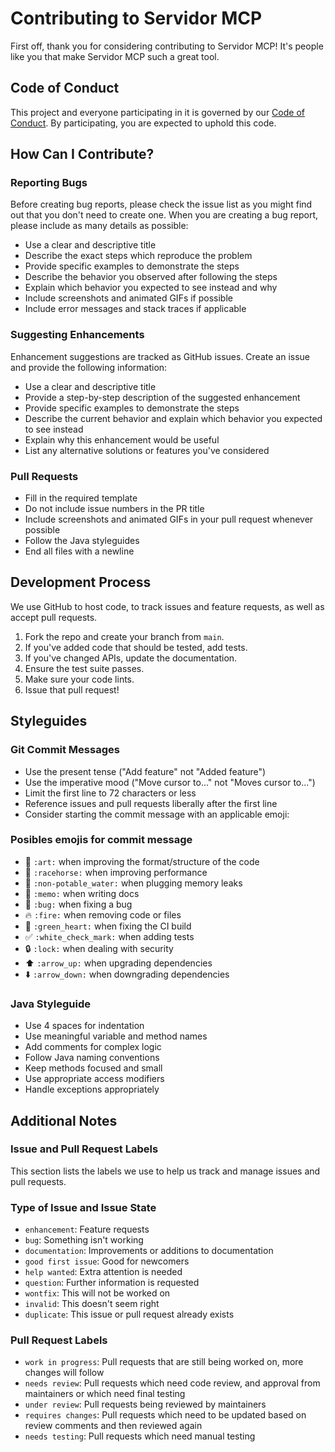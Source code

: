 # Contributing to Servidor MCP

First off, thank you for considering contributing to Servidor MCP! It's people like you that make Servidor MCP such a great tool.

## Code of Conduct

This project and everyone participating in it is governed by our [Code of Conduct](CODE_OF_CONDUCT.md). By participating, you are expected to uphold this code.

## How Can I Contribute?

### Reporting Bugs

Before creating bug reports, please check the issue list as you might find out that you don't need to create one. When you are creating a bug report, please include as many details as possible:

* Use a clear and descriptive title
* Describe the exact steps which reproduce the problem
* Provide specific examples to demonstrate the steps
* Describe the behavior you observed after following the steps
* Explain which behavior you expected to see instead and why
* Include screenshots and animated GIFs if possible
* Include error messages and stack traces if applicable

### Suggesting Enhancements

Enhancement suggestions are tracked as GitHub issues. Create an issue and provide the following information:

* Use a clear and descriptive title
* Provide a step-by-step description of the suggested enhancement
* Provide specific examples to demonstrate the steps
* Describe the current behavior and explain which behavior you expected to see instead
* Explain why this enhancement would be useful
* List any alternative solutions or features you've considered

### Pull Requests

* Fill in the required template
* Do not include issue numbers in the PR title
* Include screenshots and animated GIFs in your pull request whenever possible
* Follow the Java styleguides
* End all files with a newline

## Development Process

We use GitHub to host code, to track issues and feature requests, as well as accept pull requests.

1. Fork the repo and create your branch from `main`.
2. If you've added code that should be tested, add tests.
3. If you've changed APIs, update the documentation.
4. Ensure the test suite passes.
5. Make sure your code lints.
6. Issue that pull request!

## Styleguides

### Git Commit Messages

* Use the present tense ("Add feature" not "Added feature")
* Use the imperative mood ("Move cursor to..." not "Moves cursor to...")
* Limit the first line to 72 characters or less
* Reference issues and pull requests liberally after the first line
* Consider starting the commit message with an applicable emoji:

### Posibles emojis for commit message

* 🎨 `:art:` when improving the format/structure of the code
* 🐎 `:racehorse:` when improving performance
* 🚱 `:non-potable_water:` when plugging memory leaks
* 📝 `:memo:` when writing docs
* 🐛 `:bug:` when fixing a bug
* 🔥 `:fire:` when removing code or files
* 💚 `:green_heart:` when fixing the CI build
* ✅ `:white_check_mark:` when adding tests
* 🔒 `:lock:` when dealing with security
* ⬆️ `:arrow_up:` when upgrading dependencies
* ⬇️ `:arrow_down:` when downgrading dependencies

### Java Styleguide

* Use 4 spaces for indentation
* Use meaningful variable and method names
* Add comments for complex logic
* Follow Java naming conventions
* Keep methods focused and small
* Use appropriate access modifiers
* Handle exceptions appropriately

## Additional Notes

### Issue and Pull Request Labels

This section lists the labels we use to help us track and manage issues and pull requests.

### Type of Issue and Issue State

* `enhancement`: Feature requests
* `bug`: Something isn't working
* `documentation`: Improvements or additions to documentation
* `good first issue`: Good for newcomers
* `help wanted`: Extra attention is needed
* `question`: Further information is requested
* `wontfix`: This will not be worked on
* `invalid`: This doesn't seem right
* `duplicate`: This issue or pull request already exists

### Pull Request Labels

* `work in progress`: Pull requests that are still being worked on, more changes will follow
* `needs review`: Pull requests which need code review, and approval from maintainers or which need final testing
* `under review`: Pull requests being reviewed by maintainers
* `requires changes`: Pull requests which need to be updated based on review comments and then reviewed again
* `needs testing`: Pull requests which need manual testing
